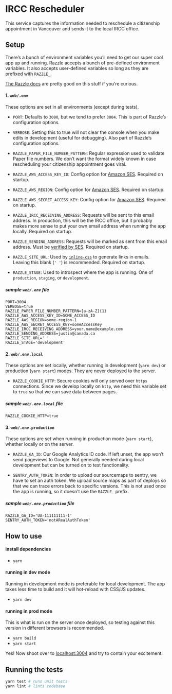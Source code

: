 # IRCC Rescheduler

This service captures the information needed to reschedule a citizenship appointment in Vancouver and sends it to the local IRCC office.

## Setup

There’s a bunch of environment variables you’ll need to get our super cool app up and running. Razzle accepts a bunch of pre-defined environment variables. It also accepts user-defined variables so long as they are prefixed with `RAZZLE_`.

[The Razzle docs](https://github.com/jaredpalmer/razzle#environment-variables) are pretty good on this stuff if you’re curious.

#### 1. `web/.env`

These options are set in all environments (except during tests).

- `PORT`: Defaults to `3000`, but we tend to prefer `3004`. This is part of Razzle’s configuration options.

- `VERBOSE`: Setting this to true will not clear the console when you make edits in development (useful for debugging). Also part of Razzle’s configuration options.

- `RAZZLE_PAPER_FILE_NUMBER_PATTERN`: Regular expression used to validate Paper file numbers. We don’t want the format widely known in case rescheduling your citizenship appointment goes viral.

- `RAZZLE_AWS_ACCESS_KEY_ID`: Config option for [Amazon SES](https://aws.amazon.com/ses/). Required on startup.

- `RAZZLE_AWS_REGION`: Config option for [Amazon SES](https://aws.amazon.com/ses/). Required on startup.

- `RAZZLE_AWS_SECRET_ACCESS_KEY`: Config option for [Amazon SES](https://aws.amazon.com/ses/). Required on startup.

- `RAZZLE_IRCC_RECEIVING_ADDRESS`: Requests will be sent to this email address. In production, this will be the IRCC office, but it probably makes more sense to put your own email address when running the app locally. Required on startup.

- `RAZZLE_SENDING_ADDRESS`: Requests will be marked as sent from this email address. Must be [verified by SES](https://docs.aws.amazon.com/ses/latest/DeveloperGuide/verify-email-addresses.html). Required on startup.

- `RAZZLE_SITE_URL`: Used by [`inline-css`](https://www.npmjs.com/package/inline-css) to generate links in emails. Leaving this blank (`' '`) is recommended. Required on startup.

- `RAZZLE_STAGE`: Used to introspect where the app is running. One of `production`, `staging`, or `development`.

##### sample `web/.env` file

```
PORT=3004
VERBOSE=true
RAZZLE_PAPER_FILE_NUMBER_PATTERN=[a-zA-Z]{1}
RAZZLE_AWS_ACCESS_KEY_ID=SOME_ACCESS_ID
RAZZLE_AWS_REGION=some-region-1
RAZZLE_AWS_SECRET_ACCESS_KEY=someAccessKey
RAZZLE_IRCC_RECEIVING_ADDRESS=your.name@example.com
RAZZLE_SENDING_ADDRESS=justin@canada.ca
RAZZLE_SITE_URL=' '
RAZZLE_STAGE='development'
```

#### 2. `web/.env.local`

These options are set locally, whether running in development (`yarn dev`) or production (`yarn start`) modes. They are never deployed to the server.

- `RAZZLE_COOKIE_HTTP`: Secure cookies will only served over `https` connections. Since we develop locally on `http`, we need this variable set to `true` so that we can save data between pages.

##### sample `web/.env.local` file

```
RAZZLE_COOKIE_HTTP=true
```

#### 3. `web/.env.production`

These options are set when running in production mode (`yarn start`), whether locally or on the server.

- `RAZZLE_GA_ID`: Our Google Analytics ID code. If left unset, the app won’t send pageviews to Google. Not generally needed during local development but can be turned on to test functionality.

- `SENTRY_AUTH_TOKEN`: In order to upload our sourcemaps to sentry, we have to set an auth token. We upload source maps as part of deploys so that we can trace errors back to specific versions. This is not used once the app is running, so it doesn't use the `RAZZLE_` prefix.

##### sample `web/.env.production` file

```
RAZZLE_GA_ID='UA-111111111-1'
SENTRY_AUTH_TOKEN='notARealAuthToken'
```

## How to use

#### install dependencies

- `yarn`


#### running in dev mode

Running in development mode is preferable for local development. The app takes less time to build and it will hot-reload with CSS/JS updates.

- `yarn dev`

#### running in prod mode

This is what is run on the server once deployed, so testing against this version in different browsers is recommended.

- `yarn build`
- `yarn start`

Yes! Now shoot over to [localhost:3004](http://localhost:3004) and try to contain your excitement.

## Running the tests

```bash
yarn test # runs unit tests
yarn lint # lints codebase
```

